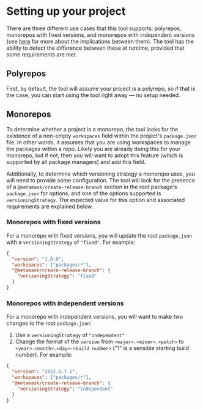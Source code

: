 # Setting up your project

There are three different use cases that this tool supports: polyrepos, monorepos with fixed versions, and monorepos with independent versions (see [here](./understanding.md) for more about the implications between them). The tool has the ability to detect the difference between these at runtime, provided that some requirements are met.

## Polyrepos

First, by default, the tool will assume your project is a polyrepo, so if that is the case, you can start using the tool right away — no setup needed.

## Monorepos

To determine whether a project is a monorepo, the tool looks for the existence of a non-empty `workspaces` field within the project's `package.json` file. In other words, it assumes that you are using workspaces to manage the packages within a repo. Likely you are already doing this for your monorepo, but if not, then you will want to adopt this feature (which is supported by all package managers) and add this field.

Additionally, to determine which versioning strategy a monorepo uses, you will
need to provide some configuration. The tool will look for the presence of a `@metamask/create-release-branch` section in the root package's `package.json` for options, and one of the options supported is `versioningStrategy`. The expected value for this option and associated requirements are explained below.

### Monorepos with fixed versions

For a monorepo with fixed versions, you will update the root `package.json` with a `versioningStrategy` of `"fixed"`. For example:

```json
{
  "version": "1.0.0",
  "workspaces": ["packages/*"],
  "@metamask/create-release-branch": {
    "versioningStrategy": "fixed"
  }
}
```

### Monorepos with independent versions

For a monorepo with independent versions, you will want to make two changes to the root `package.json`:

1. Use a `versioningStrategy` of `"independent"`
2. Change the format of the `version` from `<major>.<minor>.<patch>` to `<year>.<month>.<day>-<build number>` ("1" is a sensible starting build number). For example:

```json
{
  "version": "2022.6.7-1",
  "workspaces": ["packages/*"],
  "@metamask/create-release-branch": {
    "versioningStrategy": "independent"
  }
}
```
